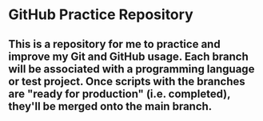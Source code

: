 # GitHub Practice Repository #

## This is a repository for me to practice and improve my Git and GitHub usage. Each branch will be associated with a programming language or test project. Once scripts with the branches are "ready for production" (i.e. completed), they'll be merged onto the main branch. ##
